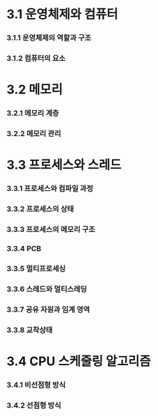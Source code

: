 # 3.1 운영체제와 컴퓨터 
### 3.1.1 운영체제의 역할과 구조 <br>
### 3.1.2 컴퓨터의 요소 <br>

# 3.2 메모리
### 3.2.1 메모리 계층<br>
### 3.2.2 메모리 관리 <br>

# 3.3 프로세스와 스레드
### 3.3.1 프로세스와 컴파일 과정<br>
### 3.3.2 프로세스의 상태<br>
### 3.3.3 프로세스의 메모리 구조<br>
### 3.3.4 PCB<br>
### 3.3.5 멀티프로세싱<br>
### 3.3.6 스레드와 멀티스레딩<br>
### 3.3.7 공유 자원과 임계 영역<br>
### 3.3.8 교착상태<br>

# 3.4 CPU 스케줄링 알고리즘
### 3.4.1 비선점형 방식
### 3.4.2 선점형 방식
